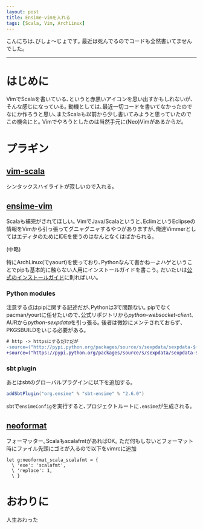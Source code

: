 ```yaml
---
layout: post
title: Ensime-vimを入れる
tags: [Scala, Vim, ArchLinux]
---
```


<!--sectionize on-->

こんにちは､びしょ〜じょです｡
最近は死んでるのでコードも全然書いてませんでした｡

---

# はじめに
VimでScalaを書いている､というと赤黒いアイコンを思い出すかもしれないが､そんな感じになっている｡
動機としては､最近一切コードを書いてなかったのでなにか作ろうと思い､またScalaも以前から少し書いてみようと思っていたのでこの機会にと｡
Vimでやろうとしたのは当然手元に(Neo)Vimがあるからだ｡

# プラギン
## [vim-scala](https://github.com/derekwyatt/vim-scala)
シンタックスハイライトが寂しいので入れる｡

## [ensime-vim](https://github.com/ensime/ensime-vim)
Scalaも補完がされてほしい｡
VimでJava/Scalaというと､EclimというEclipseの情報をVimから引っ張ってグニャグニャするやつがありますが､俺達VimmerとしてはエディタのためにIDEを使うのはなんとなくはばかられる｡

(中略)

特にArchLinux(でyaourt)を使っており､Pythonなんて書かねーよハゲということでpipも基本的に触らない人用にインストールガイドを書こう｡
だいたいは[公式のインストールガイド](http://ensime.github.io/editors/vim/install/)に則ればいい｡

### Python modules
注意する点はpipに関する記述だが､Pythonは3で問題ない｡
pipでなくpacman/yourtに任せたいので､公式リポジトリから*python-websocket-client*､AURから*python-sexpdata*を引っ張る｡
後者は微妙にメンテされておらず､PKGSBUILDをいじる必要がある｡

```diff
# http -> httpsにするだけだが
-source=("http://pypi.python.org/packages/source/s/sexpdata/sexpdata-${pkgver}.tar.gz")
+source=("https://pypi.python.org/packages/source/s/sexpdata/sexpdata-${pkgver}.tar.gz")
```

### sbt plugin
あとはsbtのグローバルプラグインに以下を追加する｡

```scala
addSbtPlugin("org.ensime" % "sbt-ensime" % "2.6.0")
```

sbtで`ensimeConfig`を実行すると､プロジェクトルートに`.ensime`が生成される｡

## [neoformat](https://github.com/sbdchd/neoformat)
フォーマッター｡ScalaもscalafmtがあればOK｡
ただ何もしないとフォーマット時にファイル先頭にゴミが入るので以下をvimrcに追加

```vim
let g:neoformat_scala_scalafmt = {
  \ 'exe': 'scalafmt',
  \ 'replace': 1,
  \ }
```

# おわりに
人生おわった
